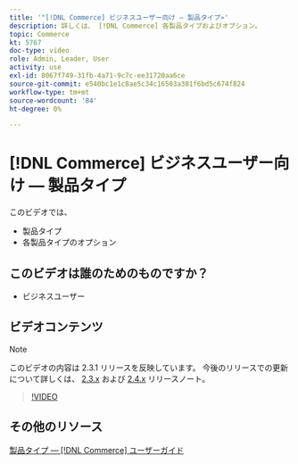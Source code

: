 ```yaml
---
title: '"[!DNL Commerce] ビジネスユーザー向け — 製品タイプ»'
description: 詳しくは、 [!DNL Commerce] 各製品タイプおよびオプション。
topic: Commerce
kt: 5767
doc-type: video
role: Admin, Leader, User
activity: use
exl-id: 8067f749-31fb-4a71-9c7c-ee31720aa6ce
source-git-commit: e540bc1e1c8ae5c34c16503a381f6bd5c674f824
workflow-type: tm+mt
source-wordcount: '84'
ht-degree: 0%

---
```


# [!DNL Commerce] ビジネスユーザー向け — 製品タイプ

このビデオでは、

- 製品タイプ
- 各製品タイプのオプション

## このビデオは誰のためのものですか？

- ビジネスユーザー

## ビデオコンテンツ

>[!NOTE]
>
>このビデオの内容は 2.3.1 リリースを反映しています。 今後のリリースでの更新について詳しくは、 [ 2.3.x](https://devdocs.magento.com/guides/v2.3/release-notes/bk-release-notes.html) および [2.4.x](https://devdocs.magento.com/guides/v2.4/release-notes/bk-release-notes.html) リリースノート。

>[!VIDEO](https://video.tv.adobe.com/v/35952?quality=12&learn=on)

## その他のリソース

[製品タイプ — [!DNL Commerce] ユーザーガイド](https://docs.magento.com/user-guide/catalog/product-types.html)
